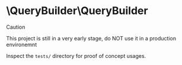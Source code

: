 # \QueryBuilder\QueryBuilder

> [!CAUTION]
> This project is still in a very early stage, do NOT use it in a production environemnt

Inspect the `tests/` directory for proof of concept usages.
